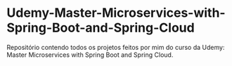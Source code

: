 # Udemy-Master-Microservices-with-Spring-Boot-and-Spring-Cloud
Repositório contendo todos os projetos feitos por mim do curso da Udemy: Master Microservices with Spring Boot and Spring Cloud.
